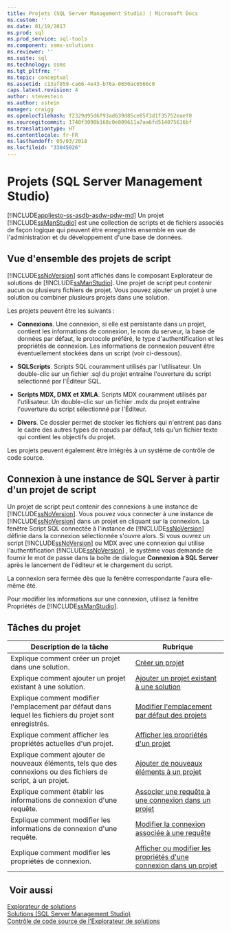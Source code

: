 ```yaml
---
title: Projets (SQL Server Management Studio) | Microsoft Docs
ms.custom: ''
ms.date: 01/19/2017
ms.prod: sql
ms.prod_service: sql-tools
ms.component: ssms-solutions
ms.reviewer: ''
ms.suite: sql
ms.technology: ssms
ms.tgt_pltfrm: ''
ms.topic: conceptual
ms.assetid: c13af859-ca66-4e43-b76a-0650ac6566c0
caps.latest.revision: 4
author: stevestein
ms.author: sstein
manager: craigg
ms.openlocfilehash: f2329d95d6f93ad639d85ce85f3d1f35752eaef0
ms.sourcegitcommit: 1740f3090b168c0e809611a7aa6fd514075616bf
ms.translationtype: HT
ms.contentlocale: fr-FR
ms.lasthandoff: 05/03/2018
ms.locfileid: "33045026"
---
```

# <a name="projects-sql-server-management-studio"></a>Projets (SQL Server Management Studio)
[!INCLUDE[appliesto-ss-asdb-asdw-pdw-md](../../includes/appliesto-ss-asdb-asdw-pdw-md.md)]
Un projet [!INCLUDE[ssManStudio](../../includes/ssmanstudio_md.md)] est une collection de scripts et de fichiers associés de façon logique qui peuvent être enregistrés ensemble en vue de l'administration et du développement d'une base de données.  
  
## <a name="script-project-overview"></a>Vue d'ensemble des projets de script  
[!INCLUDE[ssNoVersion](../../includes/ssnoversion_md.md)] sont affichés dans le composant Explorateur de solutions de [!INCLUDE[ssManStudio](../../includes/ssmanstudio_md.md)]. Une projet de script peut contenir aucun ou plusieurs fichiers de projet. Vous pouvez ajouter un projet à une solution ou combiner plusieurs projets dans une solution.  
  
Les projets peuvent être les suivants :  
  
-   **Connexions**. Une connexion, si elle est persistante dans un projet, contient les informations de connexion, le nom du serveur, la base de données par défaut, le protocole préféré, le type d'authentification et les propriétés de connexion. Les informations de connexion peuvent être éventuellement stockées dans un script (voir ci-dessous).  
  
-   **SQLScripts**. Scripts SQL couramment utilisés par l'utilisateur. Un double-clic sur un fichier .sql du projet entraîne l'ouverture du script sélectionné par l'Éditeur SQL.  
  
-   **Scripts MDX, DMX et XMLA**. Scripts MDX couramment utilisés par l'utilisateur. Un double-clic sur un fichier .mdx du projet entraîne l'ouverture du script sélectionné par l'Éditeur.  
  
-   **Divers**. Ce dossier permet de stocker les fichiers qui n'entrent pas dans le cadre des autres types de nœuds par défaut, tels qu'un fichier texte qui contient les objectifs du projet.  
  
Les projets peuvent également être intégrés à un système de contrôle de code source.  
  
## <a name="connecting-to-an-instance-of-sql-server-from-a-script-project"></a>Connexion à une instance de SQL Server à partir d'un projet de script  
Un projet de script peut contenir des connexions à une instance de [!INCLUDE[ssNoVersion](../../includes/ssnoversion_md.md)]. Vous pouvez vous connecter à une instance de [!INCLUDE[ssNoVersion](../../includes/ssnoversion_md.md)] dans un projet en cliquant sur la connexion. La fenêtre Script SQL connectée à l'instance de [!INCLUDE[ssNoVersion](../../includes/ssnoversion_md.md)] définie dans la connexion sélectionnée s'ouvre alors. Si vous ouvrez un script [!INCLUDE[ssNoVersion](../../includes/ssnoversion_md.md)] ou MDX avec une connexion qui utilise l'authentification [!INCLUDE[ssNoVersion](../../includes/ssnoversion_md.md)] , le système vous demande de fournir le mot de passe dans la boîte de dialogue **Connexion à SQL Server** après le lancement de l'éditeur et le chargement du script.  
  
La connexion sera fermée dès que la fenêtre correspondante l'aura elle-même été.  
  
Pour modifier les informations sur une connexion, utilisez la fenêtre Propriétés de [!INCLUDE[ssManStudio](../../includes/ssmanstudio_md.md)].  
  
## <a name="project-tasks"></a>Tâches du projet  
  
|Description de la tâche|Rubrique|  
|--------------------|---------|  
|Explique comment créer un projet dans une solution.|[Créer un projet](../../ssms/solution/create-a-project.md)|  
|Explique comment ajouter un projet existant à une solution.|[Ajouter un projet existant à une solution](../../ssms/solution/add-an-existing-project-to-a-solution.md)|  
|Explique comment modifier l'emplacement par défaut dans lequel les fichiers du projet sont enregistrés.|[Modifier l'emplacement par défaut des projets](../../ssms/solution/change-the-default-location-for-projects.md)|  
|Explique comment afficher les propriétés actuelles d'un projet.|[Afficher les propriétés d'un projet](../../ssms/solution/view-project-properties.md)|  
|Explique comment ajouter de nouveaux éléments, tels que des connexions ou des fichiers de script, à un projet.|[Ajouter de nouveaux éléments à un projet](../../ssms/solution/add-new-items-to-a-project.md)|  
|Explique comment établir les informations de connexion d'une requête.|[Associer une requête à une connexion dans un projet](../../ssms/solution/associate-a-query-with-a-connection-in-a-project.md)|  
|Explique comment modifier les informations de connexion d'une requête.|[Modifier la connexion associée à une requête](../../ssms/solution/change-the-connection-associated-with-a-query.md)|  
|Explique comment modifier les propriétés de connexion.|[Afficher ou modifier les propriétés d'une connexion dans un projet](../../ssms/solution/view-or-change-the-properties-of-a-connection-in-a-project.md)|  
  
## <a name="see-also"></a> Voir aussi  
[Explorateur de solutions](../../ssms/solution/solution-explorer.md)  
[Solutions &#40;SQL Server Management Studio&#41;](../../ssms/solution/solutions-sql-server-management-studio.md)  
[Contrôle de code source de l'Explorateur de solutions](https://msdn.microsoft.com/en-us/library/ms173879.aspx)  
  
